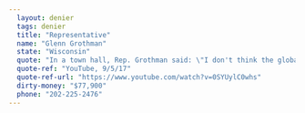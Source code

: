 ```yaml
---
  layout: denier
  tags: denier
  title: "Representative"
  name: "Glenn Grothman"
  state: "Wisconsin"
  quote: "In a town hall, Rep. Grothman said: \"I don't think the global temperatures have gone up very much over the last dozen or so years; I think if you look over a period of history, there are cold years and warm years and cold decades and warm decades and cold centuries and warm centuries ... Now, we're in a situation right now where I don't think we've had any horrible things happen ... it seems to me that whenever something bad happens, they blame climate change. I do think, over time, we have droughts, all kinds of good things, bad things. I don't think we have enough information to spend billions or trillions of dollars.\""
  quote-ref: "YouTube, 9/5/17"
  quote-ref-url: "https://www.youtube.com/watch?v=0SYUylC0whs"
  dirty-money: "$77,900"
  phone: "202-225-2476"
---
```

